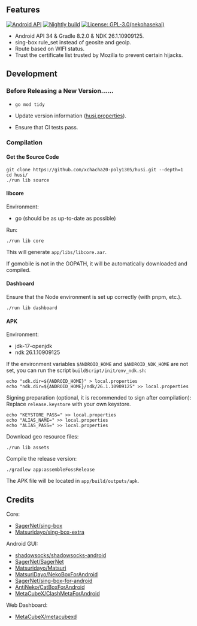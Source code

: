 ## Features

[![Android API](https://img.shields.io/badge/API-34-brightgreen.svg?style=flat)](https://android-arsenal.com/api?level=34)
[![Nightly build](https://github.com/xchacha20-poly1305/husi/actions/workflows/nightly.yml/badge.svg)](https://github.com/xchacha20-poly1305/husi/actions/workflows/nightly.yml)
[![License: GPL-3.0(nekohasekai)](https://img.shields.io/badge/license-GPL--3.0(nekohasekai)-orange.svg)](https://sing-box.sagernet.org/#license)
* Android API 34 & Gradle 8.2.0 & NDK 26.1.10909125.
* sing-box rule_set instead of geosite and geoip.
* Route based on WIFI status. 
* Trust the certificate list trusted by Mozilla to prevent certain hijacks.

## Development

### Before Releasing a New Version......

* `go mod tidy`

* Update version information ([husi.properties](./husi.properties)).

* Ensure that CI tests pass.

### Compilation

#### Get the Source Code

```shell
git clone https://github.com/xchacha20-poly1305/husi.git --depth=1
cd husi/
./run lib source
```

#### libcore

Environment:

* go (should be as up-to-date as possible)

Run:

```shell
./run lib core
```

This will generate `app/libs/libcore.aar`.

If gomobile is not in the GOPATH, it will be automatically downloaded and compiled.

#### Dashboard

Ensure that the Node environment is set up correctly (with pnpm, etc.).

```shell
./run lib dashboard
```

#### APK

Environment:

* jdk-17-openjdk
* ndk 26.1.10909125

If the environment variables `$ANDROID_HOME` and `$ANDROID_NDK_HOME` are not set, you can run the script `buildScript/init/env_ndk.sh`:

```shell
echo "sdk.dir=${ANDROID_HOME}" > local.properties
echo "ndk.dir=${ANDROID_HOME}/ndk/26.1.10909125" >> local.properties
```

Signing preparation (optional, it is recommended to sign after compilation): Replace `release.keystore` with your own keystore.

```shell
echo "KEYSTORE_PASS=" >> local.properties
echo "ALIAS_NAME=" >> local.properties
echo "ALIAS_PASS=" >> local.properties
```

Download geo resource files:

```shell
./run lib assets
```

Compile the release version:

```shell
./gradlew app:assembleFossRelease
```

The APK file will be located in `app/build/outputs/apk`.

## Credits

Core:
- [SagerNet/sing-box](https://github.com/SagerNet/sing-box)
- [Matsuridayo/sing-box-extra](https://github.com/MatsuriDayo/sing-box-extra)

Android GUI:
- [shadowsocks/shadowsocks-android](https://github.com/shadowsocks/shadowsocks-android)
- [SagerNet/SagerNet](https://github.com/SagerNet/SagerNet)
- [Matsuridayo/Matsuri](https://github.com/MatsuriDayo/Matsuri)
- [MatsuriDayo/NekoBoxForAndroid](https://github.com/MatsuriDayo/NekoBoxForAndroid)
- [SagerNet/sing-box-for-android](https://github.com/SagerNet/sing-box-for-android)
- [AntiNeko/CatBoxForAndroid](https://github.com/AntiNeko/CatBoxForAndroid)
- [MetaCubeX/ClashMetaForAndroid](https://github.com/MetaCubeX/ClashMetaForAndroid)

Web Dashboard:

- [MetaCubeX/metacubexd](https://github.com/MetaCubeX/metacubexd)
